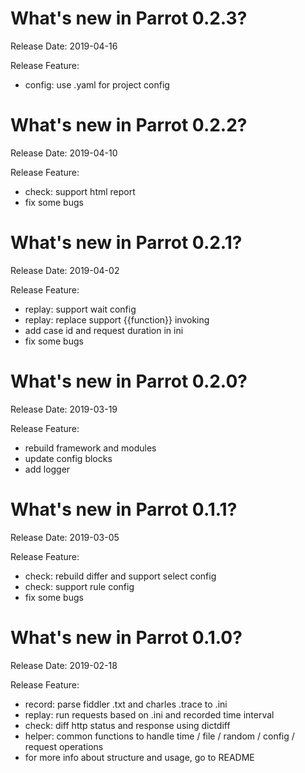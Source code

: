 What's new in Parrot 0.2.3?
===========================
Release Date: 2019-04-16

Release Feature:
* config: use .yaml for project config


What's new in Parrot 0.2.2?
===========================
Release Date: 2019-04-10

Release Feature:
* check: support html report
* fix some bugs


What's new in Parrot 0.2.1?
===========================
Release Date: 2019-04-02

Release Feature:
* replay: support wait config
* replay: replace support {{function}} invoking
* add case id and request duration in ini
* fix some bugs


What's new in Parrot 0.2.0?
===========================
Release Date: 2019-03-19

Release Feature:
* rebuild framework and modules
* update config blocks
* add logger


What's new in Parrot 0.1.1?
===========================
Release Date: 2019-03-05

Release Feature:
* check: rebuild differ and support select config
* check: support rule config
* fix some bugs


What's new in Parrot 0.1.0?
===========================
Release Date: 2019-02-18

Release Feature:
* record: parse fiddler .txt and charles .trace to .ini
* replay: run requests based on .ini and recorded time interval
* check: diff http status and response using dictdiff
* helper: common functions to handle time / file / random / config / request operations
* for more info about structure and usage, go to README
